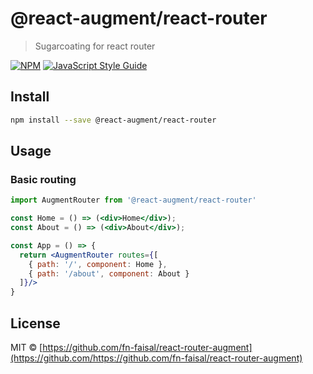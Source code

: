 # @react-augment/react-router

> Sugarcoating for react router

[![NPM](https://img.shields.io/npm/v/@react-augment/react-router.svg)](https://www.npmjs.com/package/@react-augment/react-router) [![JavaScript Style Guide](https://img.shields.io/badge/code_style-standard-brightgreen.svg)](https://standardjs.com)

## Install

```bash
npm install --save @react-augment/react-router
```

## Usage

### Basic routing
```jsx
import AugmentRouter from '@react-augment/react-router'

const Home = () => (<div>Home</div>);
const About = () => (<div>About</div>);

const App = () => {
  return <AugmentRouter routes={[
    { path: '/', component: Home },
    { path: '/about', component: About }
  ]}/>
}
```

## License

MIT © [https://github.com/fn-faisal/react-router-augment](https://github.com/https://github.com/fn-faisal/react-router-augment)
